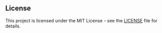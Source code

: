 ## License

This project is licensed under the MIT License - see the [LICENSE](./LICENSE) file for details.

